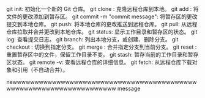 
git init: 初始化一个新的 Git 仓库。
git clone <repository-url>: 克隆远程仓库到本地。
git add <file>: 将文件的更改添加到暂存区。
git commit -m "commit message": 将暂存区的更改提交到本地仓库。
git push: 将本地仓库的更改推送到远程仓库。
git pull: 从远程仓库拉取并合并更改到本地仓库。
git status: 显示工作目录和暂存区的状态。
git log: 查看提交日志。
git branch: 列出本地分支，或创建、删除分支。
git checkout <branch-name>: 切换到指定分支。
git merge <branch-name>: 合并指定分支到当前分支。
git reset <file>: 重置暂存区中的文件，保留工作目录不变。
git stash: 暂存当前的工作目录和暂存区状态。
git remote -v: 查看远程仓库的详细信息。
git fetch: 从远程仓库下载对象和引用（不自动合并）。

newwwwwwwwwwwwwwwwwwwwwwwwwwwwwwwwwwwwwwwwwwwwwwwwwwwwwwwwwwwwwwwwwww message